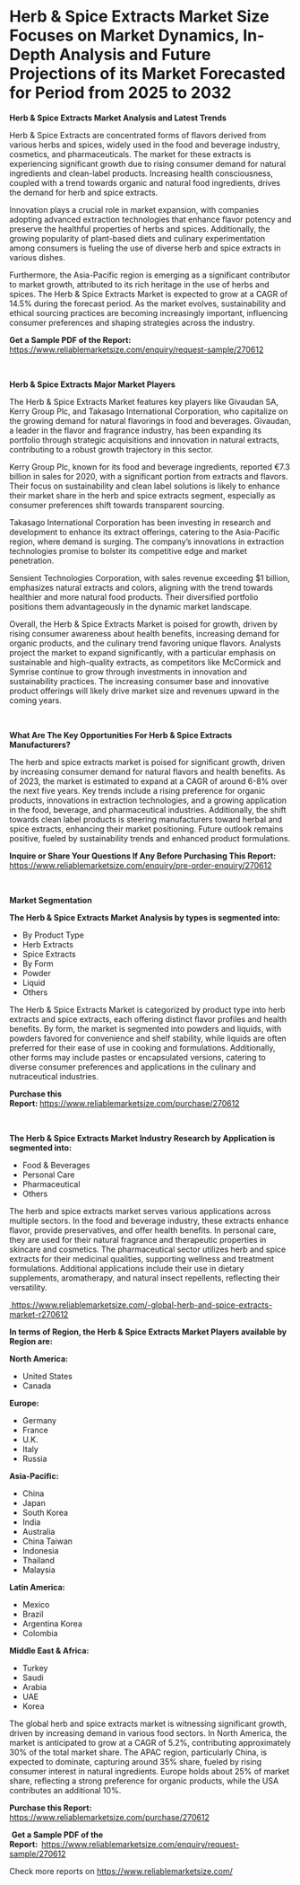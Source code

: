<p><h1>Herb & Spice Extracts Market Size Focuses on Market Dynamics, In-Depth Analysis and Future Projections of its Market Forecasted for Period from 2025 to 2032</h1></p><p><strong>Herb & Spice Extracts Market Analysis and Latest Trends</strong></p>
<p><p>Herb & Spice Extracts are concentrated forms of flavors derived from various herbs and spices, widely used in the food and beverage industry, cosmetics, and pharmaceuticals. The market for these extracts is experiencing significant growth due to rising consumer demand for natural ingredients and clean-label products. Increasing health consciousness, coupled with a trend towards organic and natural food ingredients, drives the demand for herb and spice extracts.</p><p>Innovation plays a crucial role in market expansion, with companies adopting advanced extraction technologies that enhance flavor potency and preserve the healthful properties of herbs and spices. Additionally, the growing popularity of plant-based diets and culinary experimentation among consumers is fueling the use of diverse herb and spice extracts in various dishes.</p><p>Furthermore, the Asia-Pacific region is emerging as a significant contributor to market growth, attributed to its rich heritage in the use of herbs and spices. The Herb & Spice Extracts Market is expected to grow at a CAGR of 14.5% during the forecast period. As the market evolves, sustainability and ethical sourcing practices are becoming increasingly important, influencing consumer preferences and shaping strategies across the industry.</p></p>
<p><strong>Get a Sample PDF of the Report:&nbsp;</strong> <a href="https://www.reliablemarketsize.com/enquiry/request-sample/270612?utm_campaign=2393&utm_medium=2&utm_source=Github&utm_content=ia&utm_term=30032025&utm_id=herb-spice-extracts">https://www.reliablemarketsize.com/enquiry/request-sample/270612</a></p>
<p>&nbsp;</p>
<p><strong>Herb & Spice Extracts Major Market Players</strong></p>
<p><p>The Herb & Spice Extracts Market features key players like Givaudan SA, Kerry Group Plc, and Takasago International Corporation, who capitalize on the growing demand for natural flavorings in food and beverages. Givaudan, a leader in the flavor and fragrance industry, has been expanding its portfolio through strategic acquisitions and innovation in natural extracts, contributing to a robust growth trajectory in this sector.</p><p>Kerry Group Plc, known for its food and beverage ingredients, reported €7.3 billion in sales for 2020, with a significant portion from extracts and flavors. Their focus on sustainability and clean label solutions is likely to enhance their market share in the herb and spice extracts segment, especially as consumer preferences shift towards transparent sourcing.</p><p>Takasago International Corporation has been investing in research and development to enhance its extract offerings, catering to the Asia-Pacific region, where demand is surging. The company’s innovations in extraction technologies promise to bolster its competitive edge and market penetration.</p><p>Sensient Technologies Corporation, with sales revenue exceeding $1 billion, emphasizes natural extracts and colors, aligning with the trend towards healthier and more natural food products. Their diversified portfolio positions them advantageously in the dynamic market landscape.</p><p>Overall, the Herb & Spice Extracts Market is poised for growth, driven by rising consumer awareness about health benefits, increasing demand for organic products, and the culinary trend favoring unique flavors. Analysts project the market to expand significantly, with a particular emphasis on sustainable and high-quality extracts, as competitors like McCormick and Symrise continue to grow through investments in innovation and sustainability practices. The increasing consumer base and innovative product offerings will likely drive market size and revenues upward in the coming years.</p></p>
<p>&nbsp;</p>
<p><strong>What Are The Key Opportunities For Herb & Spice Extracts Manufacturers?</strong></p>
<p><p>The herb and spice extracts market is poised for significant growth, driven by increasing consumer demand for natural flavors and health benefits. As of 2023, the market is estimated to expand at a CAGR of around 6-8% over the next five years. Key trends include a rising preference for organic products, innovations in extraction technologies, and a growing application in the food, beverage, and pharmaceutical industries. Additionally, the shift towards clean label products is steering manufacturers toward herbal and spice extracts, enhancing their market positioning. Future outlook remains positive, fueled by sustainability trends and enhanced product formulations.</p></p>
<p><strong>Inquire or Share Your Questions If Any Before Purchasing This Report:</strong> <a href="https://www.reliablemarketsize.com/enquiry/pre-order-enquiry/270612?utm_campaign=2393&utm_medium=2&utm_source=Github&utm_content=ia&utm_term=30032025&utm_id=herb-spice-extracts">https://www.reliablemarketsize.com/enquiry/pre-order-enquiry/270612</a></p>
<p>&nbsp;</p>
<p><strong>Market Segmentation</strong></p>
<p><strong>The Herb & Spice Extracts Market Analysis by types is segmented into:</strong></p>
<p><ul><li>By Product Type</li><li>Herb Extracts</li><li>Spice Extracts</li><li>By Form</li><li>Powder</li><li>Liquid</li><li>Others</li></ul></p>
<p><p>The Herb & Spice Extracts Market is categorized by product type into herb extracts and spice extracts, each offering distinct flavor profiles and health benefits. By form, the market is segmented into powders and liquids, with powders favored for convenience and shelf stability, while liquids are often preferred for their ease of use in cooking and formulations. Additionally, other forms may include pastes or encapsulated versions, catering to diverse consumer preferences and applications in the culinary and nutraceutical industries.</p></p>
<p><strong>Purchase this Report:&nbsp;</strong><a href="https://www.reliablemarketsize.com/purchase/270612?utm_campaign=2393&utm_medium=2&utm_source=Github&utm_content=ia&utm_term=30032025&utm_id=herb-spice-extracts">https://www.reliablemarketsize.com/purchase/270612</a></p>
<p>&nbsp;</p>
<p><strong>The Herb & Spice Extracts Market Industry Research by Application is segmented into:</strong></p>
<p><ul><li>Food & Beverages</li><li>Personal Care</li><li>Pharmaceutical</li><li>Others</li></ul></p>
<p><p>The herb and spice extracts market serves various applications across multiple sectors. In the food and beverage industry, these extracts enhance flavor, provide preservatives, and offer health benefits. In personal care, they are used for their natural fragrance and therapeutic properties in skincare and cosmetics. The pharmaceutical sector utilizes herb and spice extracts for their medicinal qualities, supporting wellness and treatment formulations. Additional applications include their use in dietary supplements, aromatherapy, and natural insect repellents, reflecting their versatility.</p></p>
<p><a href="https://www.reliablemarketsize.com/-global-herb-and-spice-extracts-market-r270612?utm_campaign=2393&utm_medium=2&utm_source=Github&utm_content=ia&utm_term=30032025&utm_id=herb-spice-extracts">&nbsp;https://www.reliablemarketsize.com/-global-herb-and-spice-extracts-market-r270612</a></p>
<p><strong>In terms of Region, the Herb & Spice Extracts Market Players available by Region are:</strong></p>
<p>
    <p> <strong> North America: </strong>
        <ul>
            <li>United States</li>
            <li>Canada</li>
        </ul>
        </p> 
    <p> <strong> Europe: </strong>
        <ul>
            <li>Germany</li>
            <li>France</li>
            <li>U.K.</li>
            <li>Italy</li>
            <li>Russia</li>
        </ul>
        </p> 
    <p> <strong> Asia-Pacific: </strong>
        <ul>
            <li>China</li>
            <li>Japan</li>
            <li>South Korea</li>
            <li>India</li>
            <li>Australia</li>
            <li>China Taiwan</li>
            <li>Indonesia</li>
            <li>Thailand</li>
            <li>Malaysia</li>
        </ul>
        </p> 
    <p> <strong> Latin America: </strong>
        <ul>
            <li>Mexico</li>
            <li>Brazil</li>
            <li>Argentina Korea</li>
            <li>Colombia</li>
        </ul>
        </p> 
    <p> <strong> Middle East & Africa: </strong>
        <ul>
            <li>Turkey</li>
            <li>Saudi</li>
            <li>Arabia</li>
            <li>UAE</li>
            <li>Korea</li>
        </ul>
    </p>
    </p>
<p><p>The global herb and spice extracts market is witnessing significant growth, driven by increasing demand in various food sectors. In North America, the market is anticipated to grow at a CAGR of 5.2%, contributing approximately 30% of the total market share. The APAC region, particularly China, is expected to dominate, capturing around 35% share, fueled by rising consumer interest in natural ingredients. Europe holds about 25% of market share, reflecting a strong preference for organic products, while the USA contributes an additional 10%.</p></p>
<p><strong>Purchase this Report: </strong><a href="https://www.reliablemarketsize.com/purchase/270612?utm_campaign=2393&utm_medium=2&utm_source=Github&utm_content=ia&utm_term=30032025&utm_id=herb-spice-extracts">https://www.reliablemarketsize.com/purchase/270612</a></p>
<p>&nbsp;<strong>Get a Sample PDF of the Report:&nbsp;&nbsp;</strong><a href="https://www.reliablemarketsize.com/enquiry/request-sample/270612?utm_campaign=2393&utm_medium=2&utm_source=Github&utm_content=ia&utm_term=30032025&utm_id=herb-spice-extracts">https://www.reliablemarketsize.com/enquiry/request-sample/270612</a></p>
<p><strong></strong></p>
<p>Check more reports on <a href="https://www.reliablemarketsize.com/?utm_campaign=2393&utm_medium=2&utm_source=Github&utm_content=ia&utm_term=30032025&utm_id=herb-spice-extracts">https://www.reliablemarketsize.com/</a></p>